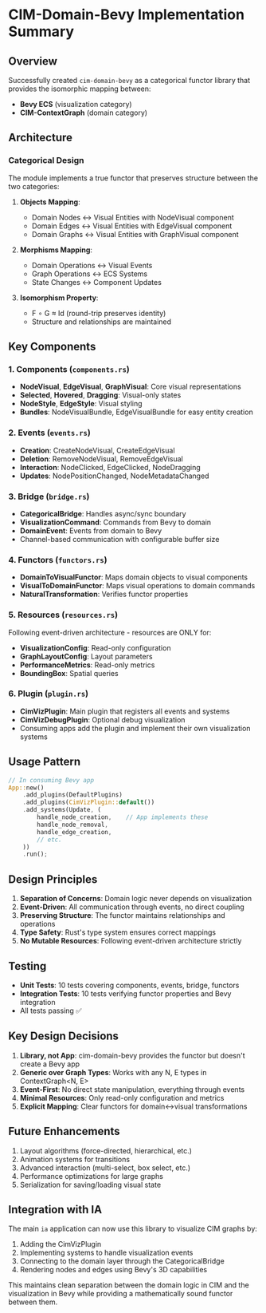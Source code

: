 # CIM-Domain-Bevy Implementation Summary

## Overview

Successfully created `cim-domain-bevy` as a categorical functor library that provides the isomorphic mapping between:
- **Bevy ECS** (visualization category)
- **CIM-ContextGraph** (domain category)

## Architecture

### Categorical Design
The module implements a true functor that preserves structure between the two categories:

1. **Objects Mapping**:
   - Domain Nodes ↔ Visual Entities with NodeVisual component
   - Domain Edges ↔ Visual Entities with EdgeVisual component
   - Domain Graphs ↔ Visual Entities with GraphVisual component

2. **Morphisms Mapping**:
   - Domain Operations ↔ Visual Events
   - Graph Operations ↔ ECS Systems
   - State Changes ↔ Component Updates

3. **Isomorphism Property**:
   - F ∘ G ≈ Id (round-trip preserves identity)
   - Structure and relationships are maintained

## Key Components

### 1. Components (`components.rs`)
- **NodeVisual**, **EdgeVisual**, **GraphVisual**: Core visual representations
- **Selected**, **Hovered**, **Dragging**: Visual-only states
- **NodeStyle**, **EdgeStyle**: Visual styling
- **Bundles**: NodeVisualBundle, EdgeVisualBundle for easy entity creation

### 2. Events (`events.rs`)
- **Creation**: CreateNodeVisual, CreateEdgeVisual
- **Deletion**: RemoveNodeVisual, RemoveEdgeVisual
- **Interaction**: NodeClicked, EdgeClicked, NodeDragging
- **Updates**: NodePositionChanged, NodeMetadataChanged

### 3. Bridge (`bridge.rs`)
- **CategoricalBridge**: Handles async/sync boundary
- **VisualizationCommand**: Commands from Bevy to domain
- **DomainEvent**: Events from domain to Bevy
- Channel-based communication with configurable buffer size

### 4. Functors (`functors.rs`)
- **DomainToVisualFunctor**: Maps domain objects to visual components
- **VisualToDomainFunctor**: Maps visual operations to domain commands
- **NaturalTransformation**: Verifies functor properties

### 5. Resources (`resources.rs`)
Following event-driven architecture - resources are ONLY for:
- **VisualizationConfig**: Read-only configuration
- **GraphLayoutConfig**: Layout parameters
- **PerformanceMetrics**: Read-only metrics
- **BoundingBox**: Spatial queries

### 6. Plugin (`plugin.rs`)
- **CimVizPlugin**: Main plugin that registers all events and systems
- **CimVizDebugPlugin**: Optional debug visualization
- Consuming apps add the plugin and implement their own visualization systems

## Usage Pattern

```rust
// In consuming Bevy app
App::new()
    .add_plugins(DefaultPlugins)
    .add_plugins(CimVizPlugin::default())
    .add_systems(Update, (
        handle_node_creation,    // App implements these
        handle_node_removal,
        handle_edge_creation,
        // etc.
    ))
    .run();
```

## Design Principles

1. **Separation of Concerns**: Domain logic never depends on visualization
2. **Event-Driven**: All communication through events, no direct coupling
3. **Preserving Structure**: The functor maintains relationships and operations
4. **Type Safety**: Rust's type system ensures correct mappings
5. **No Mutable Resources**: Following event-driven architecture strictly

## Testing

- **Unit Tests**: 10 tests covering components, events, bridge, functors
- **Integration Tests**: 10 tests verifying functor properties and Bevy integration
- All tests passing ✅

## Key Design Decisions

1. **Library, not App**: cim-domain-bevy provides the functor but doesn't create a Bevy app
2. **Generic over Graph Types**: Works with any N, E types in ContextGraph<N, E>
3. **Event-First**: No direct state manipulation, everything through events
4. **Minimal Resources**: Only read-only configuration and metrics
5. **Explicit Mapping**: Clear functors for domain↔visual transformations

## Future Enhancements

1. Layout algorithms (force-directed, hierarchical, etc.)
2. Animation systems for transitions
3. Advanced interaction (multi-select, box select, etc.)
4. Performance optimizations for large graphs
5. Serialization for saving/loading visual state

## Integration with IA

The main `ia` application can now use this library to visualize CIM graphs by:
1. Adding the CimVizPlugin
2. Implementing systems to handle visualization events
3. Connecting to the domain layer through the CategoricalBridge
4. Rendering nodes and edges using Bevy's 3D capabilities

This maintains clean separation between the domain logic in CIM and the visualization in Bevy while providing a mathematically sound functor between them.
